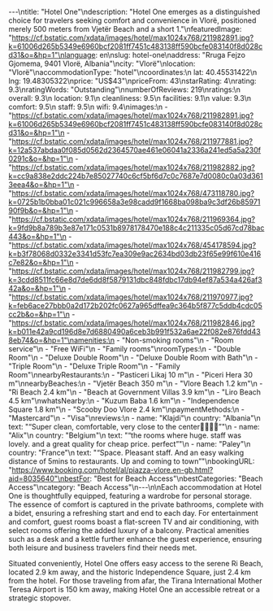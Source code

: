 ---\ntitle: "Hotel One"\ndescription: "Hotel One emerges as a distinguished choice for travelers seeking comfort and convenience in Vlorë, positioned merely 500 meters from Vjetër Beach and a short 1."\nfeaturedImage: "https://cf.bstatic.com/xdata/images/hotel/max1024x768/211982891.jpg?k=61006d265b5349e6960bcf2081ff7451c483138ff590bcfe083140f8d028cd31&o=&hp=1"\nlanguage: en\nslug: hotel-one\naddress: "Rruga Fejzo Gjomema, 9401 Vlorë, Albania"\ncity: "Vlorë"\nlocation: "Vlorë"\naccommodationType: "hotel"\ncoordinates:\n  lat: 40.45531422\n  lng: 19.48305322\nprice: "US$43"\npriceFrom: 43\nstarRating: 4\nrating: 9.3\nratingWords: "Outstanding"\nnumberOfReviews: 219\nratings:\n  overall: 9.3\n  location: 9.1\n  cleanliness: 9.5\n  facilities: 9.1\n  value: 9.3\n  comfort: 9.5\n  staff: 9.5\n  wifi: 9.4\nimages:\n  - "https://cf.bstatic.com/xdata/images/hotel/max1024x768/211982891.jpg?k=61006d265b5349e6960bcf2081ff7451c483138ff590bcfe083140f8d028cd31&o=&hp=1"\n  - "https://cf.bstatic.com/xdata/images/hotel/max1024x768/211977881.jpg?k=12a537abdaa0f085d0562d2364570ae461e06041a2336a241ed5a5a230f0291c&o=&hp=1"\n  - "https://cf.bstatic.com/xdata/images/hotel/max1024x768/211982882.jpg?k=cc9a838e2ddc224b7e85027740c6cf5bf6d7c0c7687e7d0080c0a03d3613eea4&o=&hp=1"\n  - "https://cf.bstatic.com/xdata/images/hotel/max1024x768/473118780.jpg?k=0725b1b0bba01c021c996658a3e98cadd9f1668ba098ba9c3df26b8597190f9b&o=&hp=1"\n  - "https://cf.bstatic.com/xdata/images/hotel/max1024x768/211969364.jpg?k=9fd9b8a789b3e87e171c0531b8978178470e188c4c211335c05d67cd78bac443&o=&hp=1"\n  - "https://cf.bstatic.com/xdata/images/hotel/max1024x768/454178594.jpg?k=b3f78068d0332e3341d53fc7ea309e9ac2634bd03db23f65e99f610e416c7e82&o=&hp=1"\n  - "https://cf.bstatic.com/xdata/images/hotel/max1024x768/211982799.jpg?k=3cdd8511fc66e8d7de6dd8f5879131dbc848fdbc17db94ef87a534a426af342a&o=&hp=1"\n  - "https://cf.bstatic.com/xdata/images/hotel/max1024x768/211970977.jpg?k=feb6ace27bbb0a2d172b202fc0627a965dffea9c364b5f877c5ddb4cdc05cc2b&o=&hp=1"\n  - "https://cf.bstatic.com/xdata/images/hotel/max1024x768/211982846.jpg?k=b011e42a9cd196d8e7d6880490a6ceb3b991f532a6ae22f082e876fdd438eb74&o=&hp=1"\namenities:\n  - "Non-smoking rooms"\n  - "Room service"\n  - "Free WiFi"\n  - "Family rooms"\nroomTypes:\n  - "Double Room"\n  - "Deluxe Double Room"\n  - "Deluxe Double Room with Bath"\n  - "Triple Room"\n  - "Deluxe Triple Room"\n  - "Family Room"\nnearbyRestaurants:\n  - "Pasticeri Likaj 10 m"\n  - "Piceri Hera 30 m"\nnearbyBeaches:\n  - "Vjetër Beach 350 m"\n  - "Vlore Beach 1.2 km"\n  - "Ri Beach 2.4 km"\n  - "Beach at Government Villas 3.9 km"\n  - "Liro Beach 4.5 km"\nwhatsNearby:\n  - "Kuzum Baba 1.6 km"\n  - "Independence Square 1.8 km"\n  - "Scooby Doo Vlore 2.4 km"\npaymentMethods:\n  - "Mastercard"\n  - "Visa"\nreviews:\n  - name: "Klajdi"\n    country: "Albania"\n    text: "“Super clean, comfortable, very close to the center👍🏻👍🏻”"\n  - name: "Alix"\n    country: "Belgium"\n    text: "“the rooms where huge. staff was lovely. and a great quality for cheap price. perfect”"\n  - name: "Paley"\n    country: "France"\n    text: "“Space. Pleasant staff. And an easy walking distance of 5mins to restaurants. Up and coming to town”"\nbookingURL: "https://www.booking.com/hotel/al/piazza-vlore.en-gb.html?aid=8035640"\nbestFor: "Best for Beach Access"\nbestCategories: "Beach Access"\ncategory: "Beach Access"\n---\n\nEach accommodation at Hotel One is thoughtfully equipped, featuring a wardrobe for personal storage. The essence of comfort is captured in the private bathrooms, complete with a bidet, ensuring a refreshing start and end to each day. For entertainment and comfort, guest rooms boast a flat-screen TV and air conditioning, with select rooms offering the added luxury of a balcony. Practical amenities such as a desk and a kettle further enhance the guest experience, ensuring both leisure and business travelers find their needs met.

Situated conveniently, Hotel One offers easy access to the serene Ri Beach, located 2.9 km away, and the historic Independence Square, just 2.4 km from the hotel. For those traveling from afar, the Tirana International Mother Teresa Airport is 150 km away, making Hotel One an accessible retreat or a strategic stopover.